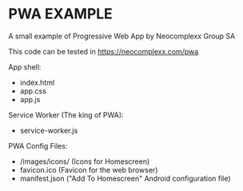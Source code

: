 # PWA EXAMPLE
A small example of Progressive Web App by Neocomplexx Group SA

This code can be tested in https://neocomplexx.com/pwa

App shell:

* index.html
* app.css
* app.js

Service Worker (The king of PWA):

* service-worker.js

PWA Config Files:

* /images/icons/ (Icons for Homescreen)
* favicon.ico (Favicon for the web browser)
* manifest.json ("Add To Homescreen" Android configuration file)
